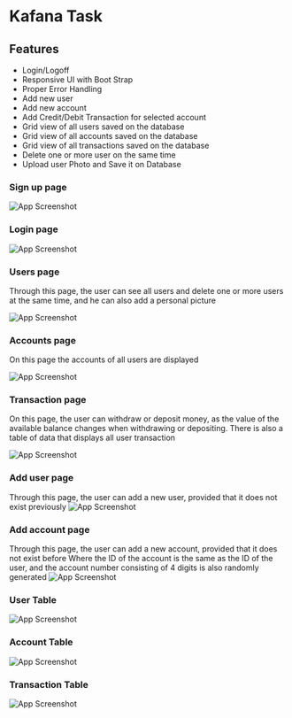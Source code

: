 
# Kafana Task

## Features
- Login/Logoff
- Responsive UI with Boot Strap
- Proper Error Handling
- Add new user
- Add new account
- Add Credit/Debit Transaction for selected account 
- Grid view of all users saved on the database 
- Grid view of all accounts saved on the database
- Grid view of all transactions saved on the database 
- Delete one or more user on the same time
- Upload user Photo and Save it on Database

 ### Sign up page
![App Screenshot](https://i.imgur.com/8BgCtBk.png)
 ### Login page
![App Screenshot](https://i.imgur.com/nbHtuXM.png)
 ### Users page
 Through this page, the user can see all users and delete one or more users at the same time, and he can also add a personal picture

![App Screenshot](https://i.imgur.com/amS7Mc5.png)
 ### Accounts page
 On this page the accounts of all users are displayed

![App Screenshot](https://i.imgur.com/vsNIxzV.png)
 ### Transaction page
On this page, the user can withdraw or deposit money, as the value of the available balance changes when withdrawing or depositing. There is also a table of data that displays all user transaction

![App Screenshot](https://i.imgur.com/0atk5Ob.png)
 ### Add user page
 Through this page, the user can add a new user, provided that it does not exist previously
![App Screenshot](https://i.imgur.com/QRZ9TLJ.png)
 ### Add account page
Through this page, the user can add a new account, provided that it does not exist before
Where the ID of the account is the same as the ID of the user, and the account number consisting of 4 digits is also randomly generated
![App Screenshot](https://i.imgur.com/k8gl2cd.png)

 ### User Table
 ![App Screenshot](https://i.imgur.com/yT1M1hH.png)

### Account Table
 ![App Screenshot](https://i.imgur.com/hQdBzgQ.png)

### Transaction Table
 ![App Screenshot](https://i.imgur.com/q2ArI7W.png)
